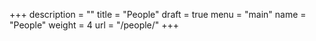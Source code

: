 +++
description = ""
title = "People"
draft = true
menu = "main"
name = "People"
weight = 4
url = "/people/"
+++
